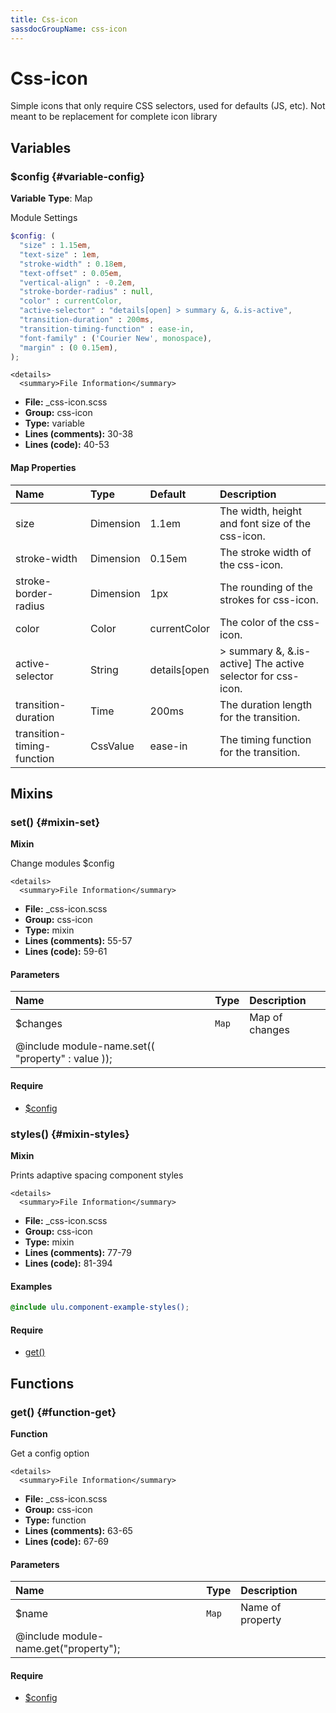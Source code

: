 ```yaml
---
title: Css-icon
sassdocGroupName: css-icon
---
```



# Css-icon

Simple icons that only require CSS selectors, used for defaults (JS, etc). Not meant to be replacement for complete icon library



## Variables




<div class="sassdoc-item-header">

###  $config {#variable-config}

  <div class="sassdoc-item-header__labels">
    <span class="tag tag--primary"><strong>Variable</strong></span> <span class="tag"><strong>Type</strong>: Map</span>
  </div>

</div>

  

Module Settings
    
    

``` scss
$config: (
  "size" : 1.15em,
  "text-size" : 1em,
  "stroke-width" : 0.18em,
  "text-offset" : 0.05em,
  "vertical-align" : -0.2em,
  "stroke-border-radius" : null,
  "color" : currentColor,
  "active-selector" : "details[open] > summary &, &.is-active",
  "transition-duration" : 200ms, 
  "transition-timing-function" : ease-in,
  "font-family" : ('Courier New', monospace),
  "margin" : (0 0.15em),
);
```
  

    <details>
      <summary>File Information</summary>
- **File:** _css-icon.scss
- **Group:** css-icon
- **Type:** variable
- **Lines (comments):** 30-38
- **Lines (code):** 40-53
    </details>
    

#### Map Properties


|Name|Type|Default|Description|
|:--|:--|:--|:--|
|size|Dimension|1.1em|The width, height and font size of the css-icon.|
|stroke-width|Dimension|0.15em|The stroke width of the css-icon.|
|stroke-border-radius|Dimension|1px|The rounding of the strokes for css-icon.|
|color|Color|currentColor|The color of the css-icon.|
|active-selector|String|details[open|> summary &, &.is-active] The active selector for css-icon.|
|transition-duration|Time|200ms|The duration length for the transition.|
|transition-timing-function|CssValue|ease-in|The timing function for the transition.|

    
  

## Mixins




<div class="sassdoc-item-header">

###  set() {#mixin-set}

  <div class="sassdoc-item-header__labels">
    <span class="tag tag--primary"><strong>Mixin</strong></span>
  </div>

</div>

  

Change modules $config
    
    

    <details>
      <summary>File Information</summary>
- **File:** _css-icon.scss
- **Group:** css-icon
- **Type:** mixin
- **Lines (comments):** 55-57
- **Lines (code):** 59-61
    </details>
    

#### Parameters


|Name|Type|Description|
|:--|:--|:--|
|$changes|`Map`|Map of changes
  @include module-name.set(( "property" : value ));|

    

#### Require

- [$config](/sass/components/accordion/#variable-config)
  


<div class="sassdoc-item-header">

###  styles() {#mixin-styles}

  <div class="sassdoc-item-header__labels">
    <span class="tag tag--primary"><strong>Mixin</strong></span>
  </div>

</div>

  

Prints adaptive spacing component styles
    
    

    <details>
      <summary>File Information</summary>
- **File:** _css-icon.scss
- **Group:** css-icon
- **Type:** mixin
- **Lines (comments):** 77-79
- **Lines (code):** 81-394
    </details>
    

#### Examples

      


``` scss
@include ulu.component-example-styles();
```
  

      

#### Require

- [get()](/sass/components/accordion/#function-get)
  
  

## Functions




<div class="sassdoc-item-header">

###  get() {#function-get}

  <div class="sassdoc-item-header__labels">
    <span class="tag tag--primary"><strong>Function</strong></span>
  </div>

</div>

  

Get a config option
    
    

    <details>
      <summary>File Information</summary>
- **File:** _css-icon.scss
- **Group:** css-icon
- **Type:** function
- **Lines (comments):** 63-65
- **Lines (code):** 67-69
    </details>
    

#### Parameters


|Name|Type|Description|
|:--|:--|:--|
|$name|`Map`|Name of property
  @include module-name.get("property");|

    

#### Require

- [$config](/sass/components/accordion/#variable-config)
  
  
  